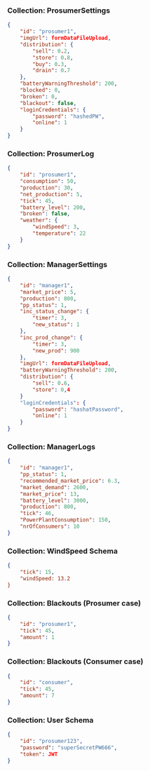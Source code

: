 ### Collection: ProsumerSettings
```json
{
    "id": "prosumer1",
    "imgUrl": formDataFileUpload,
    "distribution": {
        "sell": 0.2,
        "store": 0.8,
        "buy": 0.3,
        "drain": 0.7
    },
    "batteryWarningThreshold": 200,
    "blocked": 0,
    "broken": 0,
    "blackout": false,
    "loginCredentials": {
        "password": "hashedPW",
        "online": 1
    }
}
```


### Collection: ProsumerLog
```json
{
    "id": "prosumer1",
    "consumption": 50,
    "production": 30,
    "net_production": 5,
    "tick": 45,
    "battery_level": 200,
    "broken": false,
    "weather": {
        "windSpeed": 3,
        "temperature": 22
    }
}
```

### Collection: ManagerSettings
```json
{
    "id": "manager1",
    "market_price": 5,
    "production": 800,
    "pp_status": 1,
    "inc_status_change": {
        "timer": 3,
        "new_status": 1
    },
    "inc_prod_change": {
        "timer": 3,
        "new_prod": 900 
    },
    "imgUrl": formDataFileUpload,
    "batteryWarningThreshold": 200,
    "distribution": {
        "sell": 0.6,
        "store": 0,4
    }
    "loginCredentials": {
        "password": "hashatPassword",
        "online": 1
    }
}
```

### Collection: ManagerLogs
```json
{
    "id": "manager1",
    "pp_status": 1,
    "recommended_market_price": 6.3,
    "market_demand": 2600,
    "market_price": 13,
    "battery_level": 3000,
    "production": 800,
    "tick": 46,
    "PowerPlantConsumption": 150,
    "nrOfConsumers": 10
}
```

### Collection: WindSpeed Schema
```json
{
    "tick": 15,
    "windSpeed: 13.2
}
```


### Collection: Blackouts (Prosumer case)
```json
{
    "id": "prosumer1",
    "tick": 45,
    "amount": 1
}
```


### Collection: Blackouts (Consumer case)
```json
{
    "id": "consumer",
    "tick": 45,
    "amount": 7
}
```

### Collection: User Schema
```json 
{
    "id": "prosumer123",
    "password": "superSecretPW666",
    "token": JWT
}




